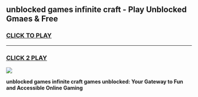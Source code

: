 
## unblocked games infinite craft - Play Unblocked Gmaes & Free
<h3>
<a href="https://news.freeplayer.one?title=unblocked_games_infinite_craft&ref=16F">CLICK TO PLAY</a></h3>
<hr>

<h3>
<a href="https://news.freeplayer.one?title=unblocked_games_infinite_craft&ref=16F">CLICK 2 PLAY</a>
  
</h3>

<a href="https://news.freeplayer.one?title=unblocked_games_infinite_craft&ref=16F/"><img src="https://clearcache.store/games.png"></a>


**unblocked games infinite craft games unblocked: Your Gateway to Fun and Accessible Online Gaming**
